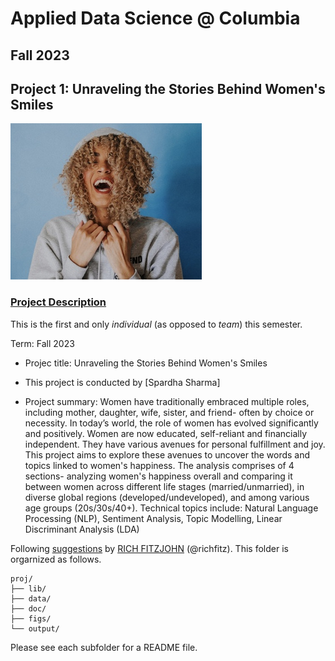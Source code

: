 # Applied Data Science @ Columbia
## Fall 2023
## Project 1: Unraveling the Stories Behind Women's Smiles

![image](figs/Title_Image.jpeg)

### [Project Description](doc/Proj1_desc.md)
This is the first and only *individual* (as opposed to *team*) this semester. 

Term: Fall 2023

+ Projec title: Unraveling the Stories Behind Women's Smiles
+ This project is conducted by [Spardha Sharma]

+ Project summary: Women have traditionally embraced multiple roles, including mother, daughter, wife, sister, and friend- often by choice or necessity. In today’s world, the role of women has evolved significantly and positively. Women are now educated, self-reliant and financially independent. They have various avenues for personal fulfillment and joy. This project aims to explore these avenues to uncover the words and topics linked to women's happiness. The analysis comprises of 4 sections- analyzing women's happiness overall and comparing it between women across different life stages (married/unmarried), in diverse global regions (developed/undeveloped), and among various age groups (20s/30s/40+). Technical topics include: Natural Language Processing (NLP), Sentiment Analysis, Topic Modelling, Linear Discriminant Analysis (LDA)


Following [suggestions](http://nicercode.github.io/blog/2013-04-05-projects/) by [RICH FITZJOHN](http://nicercode.github.io/about/#Team) (@richfitz). This folder is orgarnized as follows.

```
proj/
├── lib/
├── data/
├── doc/
├── figs/
└── output/
```

Please see each subfolder for a README file.

